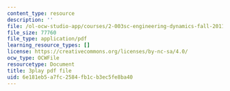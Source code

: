 ```yaml
---
content_type: resource
description: ''
file: /ol-ocw-studio-app/courses/2-003sc-engineering-dynamics-fall-2011/6e181eb5a7fc2584fb1cb3ec5fe8ba40_YZ9y4zcfCPs.pdf
file_size: 77760
file_type: application/pdf
learning_resource_types: []
license: https://creativecommons.org/licenses/by-nc-sa/4.0/
ocw_type: OCWFile
resourcetype: Document
title: 3play pdf file
uid: 6e181eb5-a7fc-2584-fb1c-b3ec5fe8ba40
---
```

